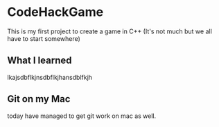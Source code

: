 # CodeHackGame
This is my first project to create a game in C++ (It's not much but we all have to start somewhere)

## What I learned

lkajsdbflkjnsdbflkjhansdblfkjh

## Git on my Mac

today have managed to get git work on mac as well.